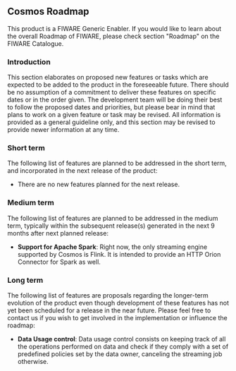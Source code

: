 ## Cosmos Roadmap

This product is a FIWARE Generic Enabler.  If you would like to learn about the overall Roadmap of FIWARE, please check section "Roadmap" on the FIWARE Catalogue.

### Introduction
This section elaborates on proposed new features or tasks which are expected to be added to the product in the  foreseeable future.  There should be  no assumption of a commitment to deliver these features on specific dates or in the order given. The development team will be doing their best to follow the proposed dates and priorities, but please bear in mind that plans to work on a given feature or task may be revised.  All information is provided as a general guideline only,  and this section may be revised to provide newer information at any time.

### Short term
The following list of features are planned to be addressed in the short term, and incorporated in the next release of the product:

* There are no new features planned for the next release.

### Medium term
The following list of features are planned to be addressed in the medium term, typically within the subsequent release(s) generated in the next 9 months after next planned release:
 * **Support for Apache Spark**: Right now, the only streaming engine supported by Cosmos is Flink. It is intended to provide an HTTP Orion Connector for Spark as well.

### Long term

The following list of features are proposals regarding the longer-term evolution of the product even though development of these features has not yet been scheduled for a release in the near future. Please feel free to contact us if you wish to get involved in the implementation or influence the roadmap:

* **Data Usage control**: Data usage control consists on keeping track of all the operations performed on data and check if they comply with a set of predefined policies set by the data owner, canceling the streaming job otherwise.
